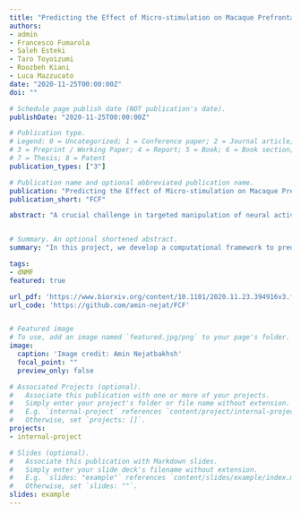 ```yaml
---
title: "Predicting the Effect of Micro-stimulation on Macaque Prefrontal Activity Based on Spontaneous Circuit Dynamics"
authors:
- admin
- Francesco Fumarola
- Saleh Esteki
- Taro Toyoizumi
- Roozbeh Kiani
- Luca Mazzucato
date: "2020-11-25T00:00:00Z"
doi: ""

# Schedule page publish date (NOT publication's date).
publishDate: "2020-11-25T00:00:00Z"

# Publication type.
# Legend: 0 = Uncategorized; 1 = Conference paper; 2 = Journal article;
# 3 = Preprint / Working Paper; 4 = Report; 5 = Book; 6 = Book section;
# 7 = Thesis; 8 = Patent
publication_types: ["3"]

# Publication name and optional abbreviated publication name.
publication: "Predicting the Effect of Micro-stimulation on Macaque Prefrontal Activity Based on Spontaneous Circuit Dynamics"
publication_short: "FCF"

abstract: "A crucial challenge in targeted manipulation of neural activity is to identify perturbation sites whose stimulation exerts significant effects downstream with high efficacy, a procedure currently achieved by labor-intensive and potentially harmful trial-and-error. Can one predict the effects of electrical stimulation on neural activity based on the circuit dynamics during spontaneous periods? Here, we show that the effects of single-site micro-stimulation on ensemble activity in an alert monkey's prefrontal cortex can be predicted solely based on the ensemble's spontaneous activity. We first inferred the ensemble’s causal flow based on the directed functional interactions inferred during spontaneous periods using convergent cross-mapping and showed that it uncovers a causal hierarchy between the recording electrodes. We find that causal flow inferred at rest successfully predicts the spatiotemporal effects of micro-stimulation. We validate the computational features underlying causal flow using ground truth data from recurrent neural network models, showing that it is robust to noise and common inputs. A detailed comparison between convergent-cross mapping and alternative methods based on information theory reveals the advantages of the former method in predicting perturbation effects. Our results elucidate the causal interactions within neural ensembles and will facilitate the design of intervention protocols and targeted circuit manipulations suitable for brain-machine interfaces."


# Summary. An optional shortened abstract.
summary: "In this project, we develop a computational framework to predict single-site micorstimulation effects using ensemble's resting state spiking activity in an alert monkey’s prefrontal cortex."

tags:
- dNMF
featured: true

url_pdf: 'https://www.biorxiv.org/content/10.1101/2020.11.23.394916v3.full.pdf'
url_code: 'https://github.com/amin-nejat/FCF'


# Featured image
# To use, add an image named `featured.jpg/png` to your page's folder. 
image:
  caption: 'Image credit: Amin Nejatbakhsh'
  focal_point: ""
  preview_only: false

# Associated Projects (optional).
#   Associate this publication with one or more of your projects.
#   Simply enter your project's folder or file name without extension.
#   E.g. `internal-project` references `content/project/internal-project/index.md`.
#   Otherwise, set `projects: []`.
projects:
- internal-project

# Slides (optional).
#   Associate this publication with Markdown slides.
#   Simply enter your slide deck's filename without extension.
#   E.g. `slides: "example"` references `content/slides/example/index.md`.
#   Otherwise, set `slides: ""`.
slides: example
---
```

